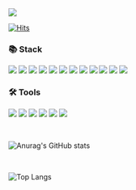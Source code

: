 <img src="https://capsule-render.vercel.app/api?type=waving&color=auto&height=200&section=header&text=YongHyeon%20Github!&fontSize=80" />	

[![Hits](https://hits.seeyoufarm.com/api/count/incr/badge.svg?url=https%3A%2F%2Fgithub.com%2FYong-Hyeon&count_bg=%2379C83D&title_bg=%23555555&icon=&icon_color=%23E7E7E7&title=hits&edge_flat=false)](https://hits.seeyoufarm.com)

### 📚 Stack
<img src="https://img.shields.io/badge/Java-007396?style=flat&logo=Conda-Forge&logoColor=white" /> <img src="https://img.shields.io/badge/HTML5-E34F26?style=flat&logo=HTML5&logoColor=white" /> <img src="https://img.shields.io/badge/CSS3-1572B6?style=flat&logo=CSS3&logoColor=white" /> <img src="https://img.shields.io/badge/JavaScript-F7DF1E?style=flat&logo=JavaScript&logoColor=white" /> <img src="https://img.shields.io/badge/Spring Boot-6DB33F?style=flat&logo=Spring Boot&logoColor=white" /> <img src="https://img.shields.io/badge/React-61DAFB?style=flat&logo=React&logoColor=white"> <img src="https://img.shields.io/badge/Three.js-000000?style=flat&logo=Three.js&logoColor=white"> <img src="https://img.shields.io/badge/Tailwind CSS-06B6D4?style=flat&logo=Tailwind CSS&logoColor=white"> <img src="https://img.shields.io/badge/Amazon EC2-FF9900?style=flat&logo=Amazon EC2&logoColor=white" /> <img src="https://img.shields.io/badge/MySQL-4479A1?style=flat&logo=MySQL&logoColor=white" /> <img src="https://img.shields.io/badge/Docker-2496ED?style=flat&logo=Docker&logoColor=white" /> <img src="https://img.shields.io/badge/NGINX-009639?style=flat&logo=NGINX&logoColor=white" /> 

### 🛠 Tools
<img src="https://img.shields.io/badge/GitHub-181717?style=flat&logo=GitHub&logoColor=white" /> <img src="https://img.shields.io/badge/GitLab-FC6D26?style=flat&logo=GitLab&logoColor=white" /> <img src="https://img.shields.io/badge/Jira Software-0052CC?style=flat&logo=Jira Software&logoColor=white" /> <img src="https://img.shields.io/badge/Notion-000000?style=flat&logo=Notion&logoColor=white" /> <img src="https://img.shields.io/badge/Visual Studio Code-007ACC?style=flat&logo=Visual Studio Code&logoColor=white" /> <img src="https://img.shields.io/badge/IntelliJ IDEA-000000?style=flat&logo=IntelliJ IDEA&logoColor=white" />

<br />

![Anurag's GitHub stats](https://github-readme-stats.vercel.app/api?username=Yong-Hyeon&count_private=true&show_icons=true&theme=tokyonight)

<br />

![Top Langs](https://github-readme-stats.vercel.app/api/top-langs/?username=Yong-Hyeon&layout=compact&theme=tokyonight)

<!--
**Yong-Hyeon/Yong-Hyeon** is a ✨ _special_ ✨ repository because its `README.md` (this file) appears on your GitHub profile.

Here are some ideas to get you started:

- 🔭 I’m currently working on ...
- 🌱 I’m currently learning ...
- 👯 I’m looking to collaborate on ...
- 🤔 I’m looking for help with ...
- 💬 Ask me about ...
- 📫 How to reach me: ...
- 😄 Pronouns: ...
- ⚡ Fun fact: ...
-->
